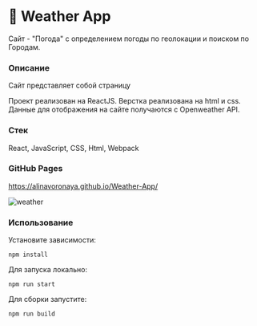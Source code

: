 # 🚀 Weather App

Сайт - "Погода" с определением погоды по геолокации и поиском по Городам.


### Описание
Сайт представляет собой страницу 

Проект реализован на ReactJS. Верстка реализована на  html и css. Данные для отображения на сайте получаются с Openweather API.

### Стек
React, JavaScript, CSS, Html, Webpack

### GitHub Pages
https://alinavoronaya.github.io/Weather-App/

![weather](https://user-images.githubusercontent.com/87168061/196687962-c91fa4fd-5baf-4a5f-b05c-dd15d9797f23.png)

### Использование

Установите зависимости:
```
npm install
```
Для запуска локально:
```
npm run start
```
Для сборки запустите:
```
npm run build
```


